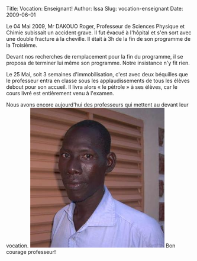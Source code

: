 Title: Vocation: Enseignant!
Author: Issa
Slug: vocation-enseignant
Date: 2009-06-01

Le 04 Mai 2009, Mr DAKOUO Roger, Professeur de Sciences Physique et Chimie subissait un accident grave.
Il fut évacué à l'hôpital et s'en sort avec une double fracture à la cheville. Il était à 3h de la fin de son programme de la Troisième.

Devant nos recherches de remplacement pour la fin du programme, il se proposa de terminer lui même son programme. Notre insistance n'y fit rien.

Le 25 Mai, soit 3 semaines d'immobilisation, c'est avec deux béquilles que le professeur entra en classe sous les applaudissements de tous les élèves debout pour son accueil.
Il livra alors « le pétrole » à ses élèves, car le cours livré est entièrement venu à l'examen.

Nous avons encore aujourd'hui des professeurs qui mettent au devant leur vocation.
![alt text][1]
Bon courage professeur!


  [1]: /data/PICT0363_Dakouo.JPG
